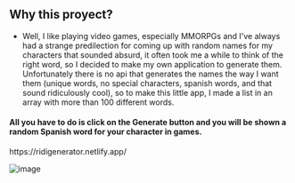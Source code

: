 ## Why this proyect?
- Well, I like playing video games, especially MMORPGs and I've always had a strange predilection for coming up with random names for my characters that sounded absurd, it often took me a while to think of the right word, so I decided to make my own application to generate them. 
Unfortunately there is no api that generates the names the way I want them (unique words, no special characters, spanish words, and that sound ridiculously cool), so to make this little app, I made a list in an array with more than 100 different words.

<h4>All you have to do is click on the Generate button and you will be shown a random Spanish word for your character in games.</h4>
https://ridigenerator.netlify.app/ 

![image](https://user-images.githubusercontent.com/89318618/172371171-6e110a1f-8d10-453b-b056-fda88fb9dc13.png)
